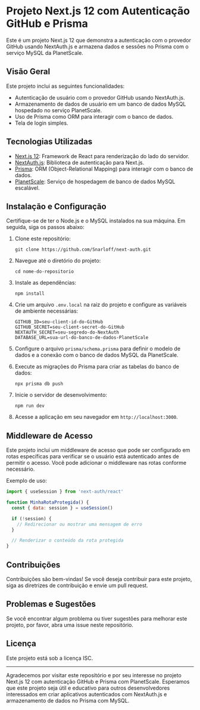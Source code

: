 # Projeto Next.js 12 com Autenticação GitHub e Prisma

Este é um projeto Next.js 12 que demonstra a autenticação com o provedor GitHub usando NextAuth.js e armazena dados e sessões no Prisma com o serviço MySQL da PlanetScale.

## Visão Geral

Este projeto inclui as seguintes funcionalidades:

- Autenticação de usuário com o provedor GitHub usando NextAuth.js.
- Armazenamento de dados de usuário em um banco de dados MySQL hospedado no serviço PlanetScale.
- Uso de Prisma como ORM para interagir com o banco de dados.
- Tela de login simples.

## Tecnologias Utilizadas

- [Next.js 12](https://nextjs.org/): Framework de React para renderização do lado do servidor.
- [NextAuth.js](https://next-auth.js.org/): Biblioteca de autenticação para Next.js.
- [Prisma](https://www.prisma.io/): ORM (Object-Relational Mapping) para interagir com o banco de dados.
- [PlanetScale](https://www.planetscale.com/): Serviço de hospedagem de banco de dados MySQL escalável.

## Instalação e Configuração

Certifique-se de ter o Node.js e o MySQL instalados na sua máquina. Em seguida, siga os passos abaixo:

1. Clone este repositório:

   ```shell
   git clone https://github.com/Snarloff/next-auth.git
   ```

2. Navegue até o diretório do projeto:

   ```shell
   cd nome-do-repositorio
   ```

3. Instale as dependências:

   ```shell
   npm install
   ```

4. Crie um arquivo `.env.local` na raiz do projeto e configure as variáveis de ambiente necessárias:

   ```env
   GITHUB_ID=seu-client-id-do-GitHub
   GITHUB_SECRET=seu-client-secret-do-GitHub
   NEXTAUTH_SECRET=seu-segredo-do-NextAuth
   DATABASE_URL=sua-url-do-banco-de-dados-PlanetScale
   ```

5. Configure o arquivo `prisma/schema.prisma` para definir o modelo de dados e a conexão com o banco de dados MySQL da PlanetScale.

6. Execute as migrações do Prisma para criar as tabelas do banco de dados:

   ```shell
   npx prisma db push
   ```

7. Inicie o servidor de desenvolvimento:

   ```shell
   npm run dev
   ```

8. Acesse a aplicação em seu navegador em `http://localhost:3000`.

## Middleware de Acesso

Este projeto inclui um middleware de acesso que pode ser configurado em rotas específicas para verificar se o usuário está autenticado antes de permitir o acesso. Você pode adicionar o middleware nas rotas conforme necessário.

Exemplo de uso:

```javascript
import { useSession } from 'next-auth/react'

function MinhaRotaProtegida() {
  const { data: session } = useSession()

  if (!session) {
    // Redirecionar ou mostrar uma mensagem de erro
  }

  // Renderizar o conteúdo da rota protegida
}
```

## Contribuições

Contribuições são bem-vindas! Se você deseja contribuir para este projeto, siga as diretrizes de contribuição e envie um pull request.

## Problemas e Sugestões

Se você encontrar algum problema ou tiver sugestões para melhorar este projeto, por favor, abra uma issue neste repositório.

## Licença

Este projeto está sob a licença ISC.

---

Agradecemos por visitar este repositório e por seu interesse no projeto Next.js 12 com autenticação GitHub e Prisma com PlanetScale. Esperamos que este projeto seja útil e educativo para outros desenvolvedores interessados em criar aplicativos autenticados com NextAuth.js e armazenamento de dados no Prisma com MySQL.
